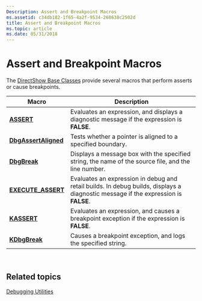 ```yaml
---
Description: Assert and Breakpoint Macros
ms.assetid: c34db182-1f65-4a2f-9534-268638c2502d
title: Assert and Breakpoint Macros
ms.topic: article
ms.date: 05/31/2018
---
```


# Assert and Breakpoint Macros

The [DirectShow Base Classes](directshow-base-classes.md) provide several macros that perform asserts or cause breakpoints.



| Macro                                        | Description                                                                                                                        |
|----------------------------------------------|------------------------------------------------------------------------------------------------------------------------------------|
| [**ASSERT**](assert.md)                     | Evaluates an expression, and displays a diagnostic message if the expression is **FALSE**.                                         |
| [**DbgAssertAligned**](dbgassertaligned.md) | Tests whether a pointer is aligned to a specified boundary.                                                                        |
| [**DbgBreak**](dbgbreak.md)                 | Displays a message box with the specified string, the name of the source file, and the line number.                                |
| [**EXECUTE\_ASSERT**](execute-assert.md)    | Evaluates an expression in debug and retail builds. In debug builds, displays a diagnostic message if the expression is **FALSE**. |
| [**KASSERT**](kassert.md)                   | Evaluates an expression, and causes a breakpoint exception if the expression is **FALSE**.                                         |
| [**KDbgBreak**](kdbgbreak.md)               | Causes a breakpoint exception, and logs the specified string.                                                                      |



 

## Related topics

<dl> <dt>

[Debugging Utilities](debugging-utilities.md)
</dt> </dl>

 

 



